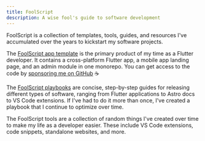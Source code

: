```yaml
---
title: FoolScript
description: A wise fool's guide to software development
---
```


FoolScript is a collection of templates, tools, guides, and resources I've accumulated over the years to kickstart my software projects.

The [FoolScript app template](/template/introduction) is the primary product of my time as a Flutter developer. It contains a cross-platform Flutter app, a mobile app landing page, and an admin module in one monorepo. You can get access to the code by [sponsoring me on GitHub](https://github.com/sponsors/jtmuller5) ☕️

The [FoolScript playbooks](/playbook/app) are concise, step-by-step guides for releasing different types of software, ranging from Flutter applications to Astro docs to VS Code extensions. If I've had to do it more than once, I've created a playbook that I continue to optimize over time.

The FoolScript tools are a collection of random things I've created over time to make my life as a developer easier. These include VS Code extensions, code snippets, standalone websites, and more.